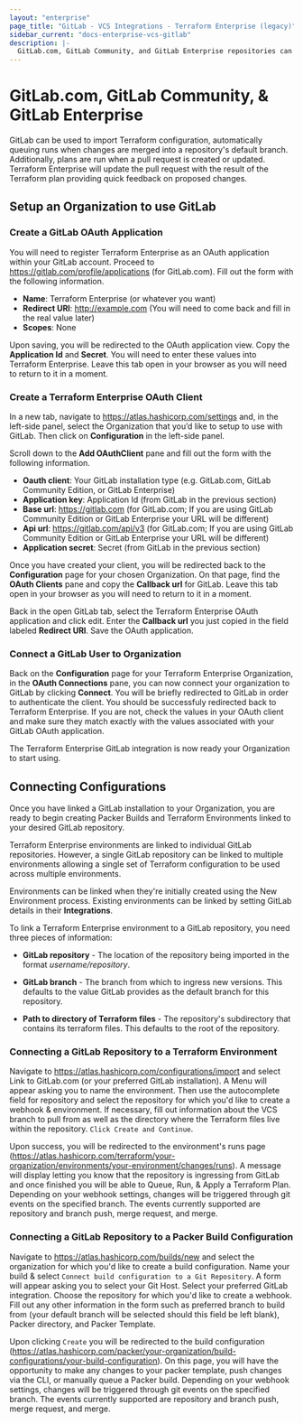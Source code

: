 ```yaml
---
layout: "enterprise"
page_title: "GitLab - VCS Integrations - Terraform Enterprise (legacy)"
sidebar_current: "docs-enterprise-vcs-gitlab"
description: |-
  GitLab.com, GitLab Community, and GitLab Enterprise repositories can be integrated with Terraform Enterprise by using push command.
---
```


# GitLab.com, GitLab Community, & GitLab Enterprise

GitLab can be used to import Terraform configuration, automatically
queuing runs when changes are merged into a repository's default branch.
Additionally, plans are run when a pull request is created or updated. Terraform
Enterprise will update the pull request with the result of the Terraform plan
providing quick feedback on proposed changes.

## Setup an Organization to use GitLab

### Create a GitLab OAuth Application

You will need to register Terraform Enterprise as an OAuth application within your GitLab account. Proceed to https://gitlab.com/profile/applications (for GitLab.com). Fill out the form with the following information.

- **Name**: Terraform Enterprise (or whatever you want)
- **Redirect URI**: http://example.com (You will need to come back and fill in the real value later)
- **Scopes**: None

Upon saving, you will be redirected to the OAuth application view. Copy the **Application Id** and **Secret**. You will need to enter these values into Terraform Enterprise. Leave this tab open in your browser as you will need to return to it in a moment.


### Create a Terraform Enterprise OAuth Client

In a new tab, navigate to https://atlas.hashicorp.com/settings and, in the left-side panel, select the Organization that you’d like to setup to use with GitLab. Then click on **Configuration** in the left-side panel.

Scroll down to the **Add OAuthClient** pane and fill out the form with the following information.

- **Oauth client**: Your GitLab installation type (e.g. GitLab.com, GitLab Community Edition, or GitLab Enterprise)
- **Application key**: Application Id (from GitLab in the previous section)
- **Base url**: https://gitlab.com (for GitLab.com; If you are using GitLab Community Edition or GitLab Enterprise your URL will be different)
- **Api url**: https://gitlab.com/api/v3 (for GitLab.com; If you are using GitLab Community Edition or GitLab Enterprise your URL will be different)
- **Application secret**: Secret (from GitLab in the previous section)

Once you have created your client, you will be redirected back to the **Configuration** page for your chosen Organization. On that page, find the **OAuth Clients** pane and copy the **Callback url** for GitLab. Leave this tab open in your browser as you will need to return to it in a moment.

Back in the open GitLab tab, select the Terraform Enterprise OAuth application and click edit. Enter the **Callback url** you just copied in the field labeled **Redirect URI**. Save the OAuth application.

### Connect a GitLab User to Organization

Back on the **Configuration** page for your Terraform Enterprise Organization, in the **OAuth Connections** pane, you can now connect your organization to GitLab by clicking **Connect**. You will be briefly redirected to GitLab in order to authenticate the client. You should be successfuly redirected back to Terraform Enterprise. If you are not, check the values in your OAuth client and make sure they match exactly with the values associated with your GitLab OAuth application.

The Terraform Enterprise GitLab integration is now ready your Organization to start using.

## Connecting Configurations

Once you have linked a GitLab installation to your Organization,
you are ready to begin creating Packer Builds and Terraform Environments linked
to your desired GitLab repository.

Terraform Enterprise environments are linked to individual GitLab  repositories.
However, a single GitLab repository can be linked to multiple environments
allowing a single set of Terraform configuration to be used across multiple
environments.

Environments can be linked when they're initially created using the New
Environment process. Existing environments can be linked by setting GitLab
details in their **Integrations**.

To link a Terraform Enterprise environment to a GitLab repository, you need
three pieces of information:

- **GitLab repository** - The location of the repository being imported in the
format _username/repository_.

- **GitLab branch** - The branch from which to ingress new versions. This
defaults to the value GitLab  provides as the default branch for this repository.

- **Path to directory of Terraform files** - The repository's subdirectory that
contains its terraform files. This defaults to the root of the repository.

### Connecting a GitLab Repository to a Terraform Environment

Navigate to https://atlas.hashicorp.com/configurations/import and select Link to GitLab.com (or your preferred GitLab installation). A Menu will appear asking you to name the environment. Then use the autocomplete field for repository and select the repository for which you'd like to create a webhook & environment. If necessary, fill out information about the VCS branch to pull from as well as the directory where the Terraform files live within the repository. `Click Create and Continue`.

Upon success, you will be redirected to the environment's runs page (https://atlas.hashicorp.com/terraform/your-organization/environments/your-environment/changes/runs). A message will display letting you know that the repository is ingressing from GitLab and once finished you will be able to Queue, Run, & Apply a Terraform Plan. Depending on your webhook settings, changes will be triggered through git events on the specified branch. The events currently supported are repository and branch push, merge request, and merge.

### Connecting a GitLab Repository to a Packer Build Configuration

Navigate to https://atlas.hashicorp.com/builds/new and select the organization for which you'd like to create a build configuration. Name your build & select `Connect build configuration to a Git Repository`. A form will appear asking you to select your Git Host. Select your preferred GitLab integration. Choose the repository for which you'd like to create a webhook. Fill out any other information in the form such as preferred branch to build from (your default branch will be selected should this field be left blank), Packer directory, and Packer Template.

Upon clicking `Create` you will be redirected to the build configuration (https://atlas.hashicorp.com/packer/your-organization/build-configurations/your-build-configuration). On this page, you will have the opportunity to make any changes to your packer template, push changes via the CLI, or manually queue a Packer build. Depending on your webhook settings, changes will be triggered through git events on the specified branch. The events currently supported are repository and branch push, merge request, and merge.
